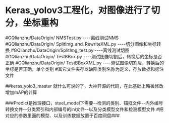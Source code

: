 # Keras_yolov3工程化，对图像进行了切分，坐标重构
#GQlianzhu/DataOrigin/ NMSTest.py  ----离线测试NMS
#GQlianzhu/DataOrigin/ SplitImg_and_RewriteXML.py  ----切分图像和坐标转换
#GQlianzhu/DataOrigin/SplitImg_test.py  ----离线测试切图
#GQlianzhu/DataOrigin/ TestBBox.py  ----测试图像切割后，转换后的坐标是否正确
#GQlianzhu/DataOrigin/ TestBBoxXML.py  ----测试图像切割后，转换后的坐标是否正确，单个类别
#其它文件夹存以缺陷类别名称为定义，存放数据和标注文件

##keras_yolo3_master 就什么可说的了，大神开源的代码，在此基础上略微修改增加mAP的计算


###Predict是推理接口，steel_model下需要--检测的类别、锚框文件--内外编号转换文件--分类索引和内部编号的ini文件--以及分类模型文件和检测模型文件
#把对应的参数里面的模型、以及训练数据放置于百度网盘###


